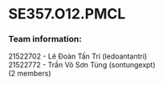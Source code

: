 # SE357.O12.PMCL

### Team information:  
21522702 - Lê Đoàn Tấn Trí (ledoantantri)   
21522772 - Trần Võ Sơn Tùng (sontungexpt)  
(2 members)
